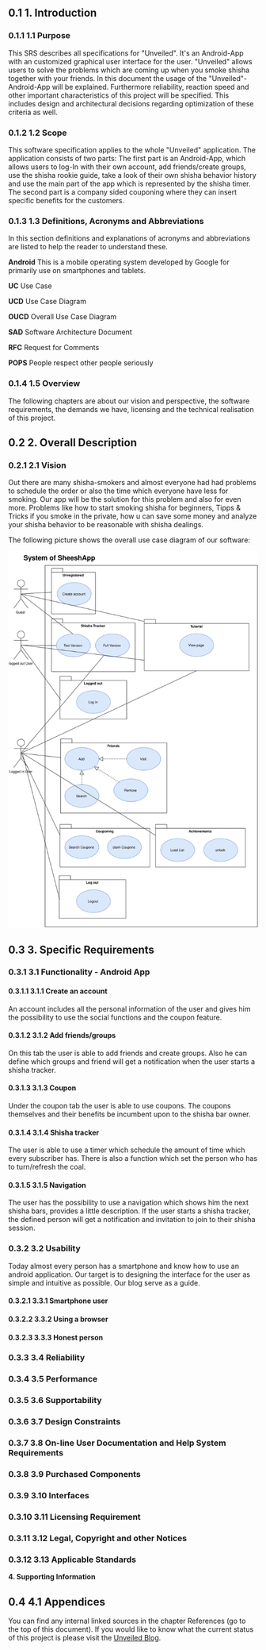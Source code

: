 ## 0.1 **1. Introduction**

### 0.1.1 **1.1 Purpose**

This SRS describes all specifications for &quot;Unveiled&quot;. It&#39;s an Android-App with an customized graphical user interface for the user. &quot;Unveiled&quot; allows users to solve the problems which are coming up when you smoke shisha together with your friends. In this document the usage of the &quot;Unveiled&quot;-Android-App will be explained. Furthermore reliability, reaction speed and other important characteristics of this project will be specified. This includes design and architectural decisions regarding optimization of these criteria as well.

### 0.1.2 **1.2 Scope**

This software specification applies to the whole &quot;Unveiled&quot; application. The application consists of two parts: The first part is an Android-App, which allows users to log-In with their own account, add friends/create groups, use the shisha rookie guide, take a look of their own shisha behavior history and use the main part of the app which is represented by the shisha timer. The second part is a company sided couponing where they can insert specific benefits for the customers.

### 0.1.3 **1.3 Definitions, Acronyms and Abbreviations**

In this section definitions and explanations of acronyms and abbreviations are listed to help the reader to understand these.

**Android**  This is a mobile operating system developed by Google for primarily use on smartphones and tablets.

**UC**  Use Case

**UCD**  Use Case Diagram

**OUCD**  Overall Use Case Diagram

**SAD**  Software Architecture Document

**RFC**  Request for Comments

**POPS** People respect other people seriously

### 0.1.4 **1.5 Overview**

The following chapters are about our vision and perspective, the software requirements, the demands we have, licensing and the technical realisation of this project.

## 0.2 **2. Overall Description**

### 0.2.1 **2.1 Vision**

Out there are many shisha-smokers and almost everyone had had problems to schedule the order or also the time which everyone have less for smoking. Our app will be the solution for this problem and also for even more. Problems like how to start smoking shisha for beginners, Tipps &amp; Tricks if you smoke in the private, how u can save some money and analyze your shisha behavior to be reasonable with shisha dealings.

The following picture shows the overall use case diagram of our software:

![OUCD](/documentation/SheeshAppOUCD.svg)

## 0.3 **3. Specific Requirements**

### 0.3.1 **3.1 Functionality - Android App**

#### 0.3.1.1 **3.1.1 Create an account**

An account includes all the personal information of the user and gives him the possibility to use the social functions and the coupon feature.

#### 0.3.1.2 **3.1.2 Add friends/groups**

On this tab the user is able to add friends and create groups. Also he can define which groups and friend will get a notification when the user starts a shisha tracker.

#### 0.3.1.3 **3.1.3 Coupon**

Under the coupon tab the user is able to use coupons. The coupons themselves and their benefits be incumbent upon to the shisha bar owner.

#### 0.3.1.4 **3.1.4 Shisha tracker**

The user is able to use a timer which schedule the amount of time which every subscriber has. There is also a function which set the person who has to turn/refresh the coal.

#### 0.3.1.5 **3.1.5 Navigation**

The user has the possibility to use a navigation which shows him the next shisha bars, provides a little description. If the user starts a shisha tracker, the defined person will get a notification and invitation to join to their shisha session.



### 0.3.2 **3.2 Usability**
Today almost every person has a smartphone and know how to use an android application. Our target is to designing the interface for the user as simple and intuitive as possible. Our blog serve as a guide. 

#### 0.3.2.1 **3.3.1 Smartphone user**

#### 0.3.2.2 **3.3.2 Using a browser**

#### 0.3.2.3 **3.3.3 Honest person**

### 0.3.3 **3.4 Reliability**

### 0.3.4 **3.5 Performance**

### 0.3.5 **3.6 Supportability**

### 0.3.6 **3.7 Design Constraints**

### 0.3.7 **3.8 On-line User Documentation and Help System Requirements**

### 0.3.8 **3.9 Purchased Components**

### 0.3.9 **3.10 Interfaces**

### 0.3.10 **3.11 Licensing Requirement**

### 0.3.11 **3.12 Legal, Copyright and other Notices**

### 0.3.12 **3.13 Applicable Standards**

**4. Supporting Information**

## 0.4 **4.1**  **Appendices**

You can find any internal linked sources in the chapter References (go to the top of this document). If you would like to know what the current status of this project is please visit the  [Unveiled Blog](http://unveiled.systemgrid.de/wp/blog/).
